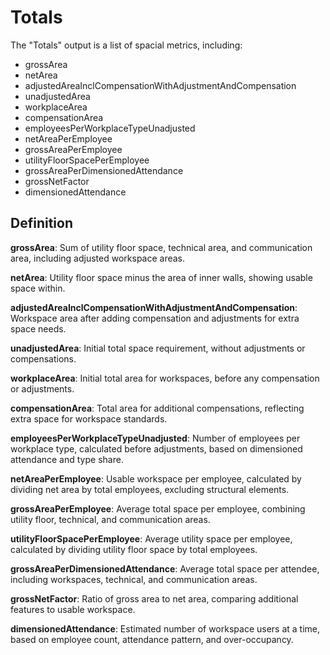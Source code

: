 # Totals

The "Totals" output is a list of spacial metrics, including:
- grossArea
- netArea
- adjustedAreaInclCompensationWithAdjustmentAndCompensation
- unadjustedArea
- workplaceArea
- compensationArea
- employeesPerWorkplaceTypeUnadjusted
- netAreaPerEmployee
- grossAreaPerEmployee
- utilityFloorSpacePerEmployee
- grossAreaPerDimensionedAttendance
- grossNetFactor
- dimensionedAttendance

## Definition

**grossArea**:
Sum of utility floor space, technical area, and communication area, including adjusted workspace areas.

**netArea**:
Utility floor space minus the area of inner walls, showing usable space within.

**adjustedAreaInclCompensationWithAdjustmentAndCompensation**:
Workspace area after adding compensation and adjustments for extra space needs.

**unadjustedArea**:
Initial total space requirement, without adjustments or compensations.

**workplaceArea**:
Initial total area for workspaces, before any compensation or adjustments.

**compensationArea**:
Total area for additional compensations, reflecting extra space for workspace standards.

**employeesPerWorkplaceTypeUnadjusted**:
Number of employees per workplace type, calculated before adjustments, based on dimensioned attendance and type share.

**netAreaPerEmployee**:
Usable workspace per employee, calculated by dividing net area by total employees, excluding structural elements.

**grossAreaPerEmployee**:
Average total space per employee, combining utility floor, technical, and communication areas.

**utilityFloorSpacePerEmployee**:
Average utility space per employee, calculated by dividing utility floor space by total employees.

**grossAreaPerDimensionedAttendance**:
Average total space per attendee, including workspaces, technical, and communication areas.

**grossNetFactor**:
Ratio of gross area to net area, comparing additional features to usable workspace.

**dimensionedAttendance**:
Estimated number of workspace users at a time, based on employee count, attendance pattern, and over-occupancy.
